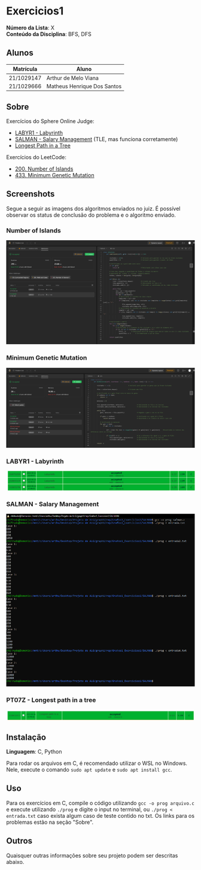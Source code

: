 # Exercicios1

**Número da Lista**: X<br>
**Conteúdo da Disciplina**: BFS, DFS<br>

## Alunos

| Matrícula  | Aluno                       |
| ---------- | --------------------------- |
| 21/1029147 | Arthur de Melo Viana        |
| 21/1029666 | Matheus Henrique Dos Santos |

## Sobre

Exercícios do Sphere Online Judge:

- [LABYR1 - Labyrinth](https://www.spoj.com/problems/LABYR1/)
- [SALMAN - Salary Management](https://www.spoj.com/problems/SALMAN/) (TLE, mas funciona corretamente)
- [Longest Path in a Tree](https://www.spoj.com/problems/PT07Z/)

Exercícios do LeetCode:

- [200. Number of Islands](https://leetcode.com/problems/number-of-islands/description/)
- [433. Minimum Genetic Mutation](https://leetcode.com/problems/minimum-genetic-mutation/description/)

## Screenshots

Segue a seguir as imagens dos algoritmos enviados no juiz. É possível observar os status de conclusão do problema e o algoritmo enviado.

### Number of Islands

![Imagem do problema 200 do LeetCode](assets/200.png)

### Minimum Genetic Mutation

![Imagem do problema 433 do LeetCode](assets/433.png)

### LABYR1 - Labyrinth

![Imagem do LABYR1](assets/LABYR1.png)

### SALMAN - Salary Management

![Imagem do LABYR1](assets/SALMAN.png)

### PT07Z - Longest path in a tree

![Imagem do PT07Z](assets/PT07Z.png)

## Instalação

**Linguagem**: C, Python<br>

Para rodar os arquivos em C, é recomendado utilizar o WSL no Windows. Nele, execute o comando `sudo apt update` e `sudo apt install gcc`.

## Uso

Para os exercícios em C, compile o código utilizando `gcc -o prog arquivo.c` e execute utilizando `./prog` e digite o input no terminal, ou `./prog < entrada.txt` caso exista algum caso de teste contido no txt. Os links para os problemas estão na seção "Sobre".

## Outros

Quaisquer outras informações sobre seu projeto podem ser descritas abaixo.
